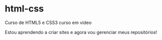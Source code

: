 # html-css
 Curso de HTML5 e CSS3 curso em video

 Estou aprendendo a criar sites e agora vou gerenciar meus repositórios!
